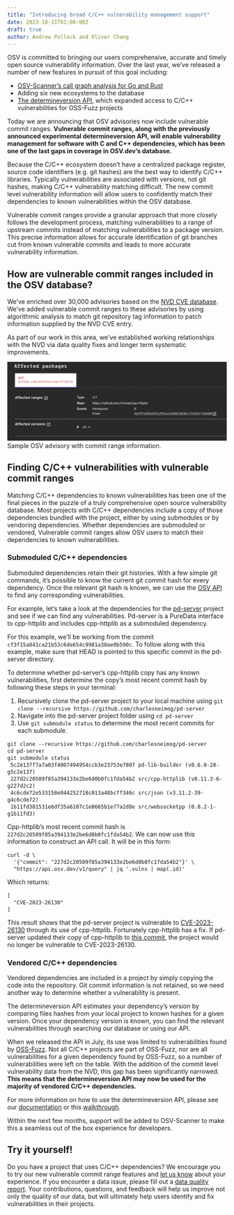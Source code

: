 ```yaml
---
title: "Introducing broad C/C++ vulnerability management support"
date: 2023-10-31T01:00:00Z
draft: true
author: Andrew Pollock and Oliver Chang
---
```

OSV is committed to bringing our users comprehensive, accurate and timely open source vulnerability information. Over the last year, we’ve released a number of new features in pursuit of this goal including:
- [OSV-Scanner’s call graph analysis for Go and Rust](https://google.github.io/osv-scanner/experimental/#scanning-with-call-analysis)
- Adding six new ecosystems to the database
- [The determineversion API](https://osv.dev/blog/posts/using-the-determineversion-api/), which expanded access to C/C++ vulnerabilities for OSS-Fuzz projects 

Today we are announcing that OSV advisories now include vulnerable commit ranges. **Vulnerable commit ranges, along with the previously announced experimental determineversion API, will enable vulnerability management for software with C and C++ dependencies, which has been one of the last gaps in coverage in OSV.dev’s database.**
<!--more-->

Because the C/C++ ecosystem doesn’t have a centralized package register, source code identifiers (e.g. git hashes) are the best way to identify C/C++ libraries. Typically vulnerabilities are associated with versions, not git hashes, making C/C++ vulnerability matching difficult. The new commit level vulnerability information will allow users to confidently match their dependencies to known vulnerabilities within the OSV database. 

Vulnerable commit ranges provide a granular approach that more closely follows the development process, matching vulnerabilities to a range of upstream commits instead of matching vulnerabilities to a package version. This precise information allows for accurate identification of git branches cut from known vulnerable commits and leads to more accurate vulnerability information.

## How are vulnerable commit ranges included in the OSV database?

We’ve enriched over 30,000 advisories based on the [NVD CVE database](https://nvd.nist.gov/vuln/search). We’ve added vulnerable commit ranges to these advisories by using algorithmic analysis to match git repository tag information to patch information supplied by the NVD CVE entry. 

As part of our work in this area, we've established working relationships with the NVD via data quality fixes and longer term systematic improvements.

![Image shows the vulnerable commit ranges for CVE-2023-26130. More information is available in the "Submoduled C/C++ dependencies" section.](commit-range.png "Vulnerable commit ranges for CVE-2023-26130")
Sample OSV advisory with commit range information.

## Finding C/C++ vulnerabilities with vulnerable commit ranges

Matching C/C++ dependencies to known vulnerabilities has been one of the final pieces in the puzzle of a truly comprehensive open source vulnerability database. Most projects with C/C++ dependencies include a copy of those dependencies bundled with the project, either by using submodules or by vendoring dependencies. Whether dependencies are submoduled or vendored, Vulnerable commit ranges allow OSV users to match their dependencies to known vulnerabilities. 

### Submoduled C/C++ dependencies

Submoduled dependencies retain their git histories. With a few simple git commands, it’s possible to know the current git commit hash for every dependency. Once the relevant git hash is known, we can use the [OSV API](https://google.github.io/osv.dev/post-v1-query/) to find any corresponding vulnerabilities. 

For example, let’s take a look at the dependencies for the [pd-server](https://github.com/charlesneimog/pd-server) project and see if we can find any vulnerabilities. Pd-server is a PureData interface to cpp-httplib and includes cpp-httplib as a submoduled dependency. 

For this example, we’ll be working from the commit `cf3f15a841ca21b53c6de654c9981a30ae0b590c`. To follow along with this example, make sure that HEAD is pointed to this specific commit in the pd-server directory. 

To determine whether pd-server’s cpp-httplib copy has any known vulnerabilities, first determine the copy’s most recent commit hash by following these steps in your terminal:

1. Recursively clone the pd-server project to your local machine using `git clone --recursive https://github.com/charlesneimog/pd-server`
2. Navigate into the pd-server project folder using `cd pd-server`
3. Use `git submodule status` to determine the most recent commits for each submodule. 

```
git clone --recursive https://github.com/charlesneimog/pd-server
cd pd-server
git submodule status
 5c2e137f7a7a03f4007494954ccb3e23753e7807 pd-lib-builder (v0.6.0-28-g5c2e137)
 227d2c20509f85a394133e2be6d0b0fc1fda54b2 src/cpp-httplib (v0.11.3-6-g227d2c2)
 4c6cde72e533158e044252718c013a48bcff346c src/json (v3.11.2-39-g4c6cde72)
 1b11fd301531e6df35a6107c1e8665b1e77a2d8e src/websocketpp (0.8.2-1-g1b11fd3)
```

Cpp-httplib’s most recent commit hash is `227d2c20509f85a394133e2be6d0b0fc1fda54b2`. We can now use this information to construct an API call. It will be in this form:

```
curl -d \
  '{"commit": "227d2c20509f85a394133e2be6d0b0fc1fda54b2"}' \
  "https://api.osv.dev/v1/query" | jq '.vulns | map(.id)'
```
 Which returns:
```
[
  "CVE-2023-26130"
]
```
This result shows that the pd-server project is vulnerable to [CVE-2023-26130](https://osv.dev/vulnerability/CVE-2023-26130) through its use of cpp-httplib. Fortunately cpp-httplib has a fix. If pd-server updated their copy of cpp-httplib to [this commit](https://github.com/yhirose/cpp-httplib/commit/5b397d455d25a391ba346863830c1949627b4d08), the project would no longer be vulnerable to CVE-2023-26130. 

### Vendored C/C++ dependencies

Vendored dependencies are included in a project by simply copying the code into the repository. Git commit information is not retained, so we need another way to determine whether a vulnerability is present. 

The determineversion API estimates your dependency’s version by comparing files hashes from your local project to known hashes for a given version. Once your dependency version is known, you can find the relevant vulnerabilities through searching our database or using our API.

When we released the API in July, its use was limited to vulnerabilities found by [OSS-Fuzz](https://google.github.io/oss-fuzz/). Not all C/C++ projects are part of OSS-Fuzz, nor are all vulnerabilities for a given dependency found by OSS-Fuzz, so a number of vulnerabilities were left on the table. With the addition of the commit level vulnerability data from the NVD, this gap has been significantly narrowed. **This means that the determineversion API may now be used for the majority of vendored C/C++ dependencies.** 

For more information on how to use the determineversion API, please see our [documentation](https://google.github.io/osv.dev/post-v1-determineversion/) or this [walkthrough](https://google.github.io/osv.dev/post-v1-determineversion/). 

Within the next few months, support will be added to OSV-Scanner to make this a seamless out of the box experience for developers. 

## Try it yourself!

Do you have a project that uses C/C++ dependencies? We encourage you to try our new vulnerable commit range features and [let us know](https://github.com/google/osv.dev/issues/new/) about your experience. If you encounter a data issue, please fill out a [data quality report](https://github.com/google/osv.dev/issues/new?assignees=&labels=data+quality&projects=&template=converted-nvd-cve-data-quality-report.md&title=Data+quality+issue+with+CVE-yyyy-nnnn). Your contributions, questions, and feedback will help us improve not only the quality of our data, but will ultimately help users identify and fix vulnerabilities in their projects. 